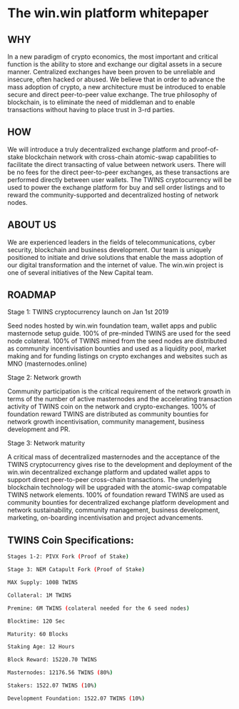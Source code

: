# The win.win platform whitepaper

## WHY

In a new paradigm of crypto economics, the most important and critical function is the ability to store and exchange our digital assets in a secure manner. Centralized exchanges have been proven to be unreliable and insecure, often hacked or abused. We believe that in order to advance the mass adoption of crypto, a new architecture must be introduced to enable secure and direct peer-to-peer value exchange. The true philosophy of blockchain, is to eliminate the need of middleman and to enable transactions without having to place trust in 3-rd parties.

## HOW

We will introduce a truly decentralized exchange platform and proof-of- stake blockchain network with cross-chain atomic-swap capabilities to facilitate the direct transacting of value between network users. There will be no fees for the direct peer-to-peer exchanges, as these transactions are performed directly between user wallets. The TWINS cryptocurrency will be used to power the exchange platform for buy and sell order listings and to reward the community-supported and decentralized hosting of network nodes.

## ABOUT US

We are experienced leaders in the fields of telecommunications, cyber security, blockchain and business development. Our team is uniquely positioned to initiate and drive solutions that enable the mass adoption of our digital transformation and the internet of value. The win.win project is one of several initiatives of the New Capital team.


## ROADMAP

Stage 1: TWINS cryptocurrency launch on Jan 1st 2019

Seed nodes hosted by win.win foundation team, wallet apps and public masternode setup guide.
100% of pre-minded TWINS are used for the seed node colateral. 100% of TWINS mined from the seed nodes are distributed as community incentivisation bounties and used as a liquidity pool, market making and for funding listings on crypto exchanges and websites such as MNO (masternodes.online)

Stage 2: Network growth 

Community participation is the critical requirement of the network growth in terms of the number of active masternodes and the accelerating transaction activity of TWINS coin on the network and crypto-exchanges.
100% of foundation reward TWINS are distributed as community bounties for network growth incentivisation, community  management, business development and PR.

Stage 3: Network maturity 

A critical mass of decentralized masternodes and the acceptance of the TWINS cryptocurrency gives rise to the development and deployment of the win.win decentralized exchange platform and updated wallet apps to support direct peer-to-peer cross-chain transactions. The underlying blockchain technology will be upgraded with the atomic-swap compatable TWINS network elements. 100% of foundation reward TWINS are used as community bounties for decentralized exchange platform development and network sustainability, community management, business development, marketing, on-boarding incentivisation and project advancements.


## TWINS Coin Specifications:

```bash
Stages 1-2: PIVX Fork (Proof of Stake)

Stage 3: NEM Catapult Fork (Proof of Stake)

MAX Supply: 100B TWINS

Collateral: 1M TWINS

Premine: 6M TWINS (colateral needed for the 6 seed nodes)

Blocktime: 120 Sec

Maturity: 60 Blocks

Staking Age: 12 Hours

Block Reward: 15220.70 TWINS

Masternodes: 12176.56 TWINS (80%)

Stakers: 1522.07 TWINS (10%)

Development Foundation: 1522.07 TWINS (10%)
```
